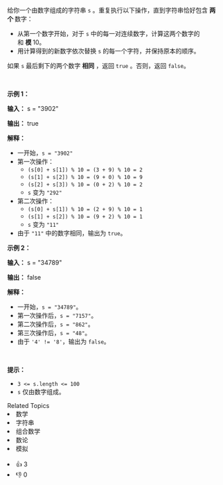 <p>给你一个由数字组成的字符串 <code>s</code>&nbsp;。重复执行以下操作，直到字符串恰好包含&nbsp;<strong>两个&nbsp;</strong>数字：</p>

<ul> 
 <li>从第一个数字开始，对于 <code>s</code> 中的每一对连续数字，计算这两个数字的和&nbsp;<strong>模&nbsp;</strong>10。</li> 
 <li>用计算得到的新数字依次替换 <code>s</code>&nbsp;的每一个字符，并保持原本的顺序。</li> 
</ul>

<p>如果 <code>s</code>&nbsp;最后剩下的两个数字 <strong>相同</strong> ，返回 <code>true</code>&nbsp;。否则，返回 <code>false</code>。</p>

<p>&nbsp;</p>

<p><strong class="example">示例 1：</strong></p>

<div class="example-block"> 
 <p><strong>输入：</strong> <span class="example-io">s = "3902"</span></p> 
</div>

<p><strong>输出：</strong> <span class="example-io">true</span></p>

<p><strong>解释：</strong></p>

<ul> 
 <li>一开始，<code>s = "3902"</code></li> 
 <li>第一次操作： 
  <ul> 
   <li><code>(s[0] + s[1]) % 10 = (3 + 9) % 10 = 2</code></li> 
   <li><code>(s[1] + s[2]) % 10 = (9 + 0) % 10 = 9</code></li> 
   <li><code>(s[2] + s[3]) % 10 = (0 + 2) % 10 = 2</code></li> 
   <li><code>s</code> 变为 <code>"292"</code></li> 
  </ul> </li> 
 <li>第二次操作： 
  <ul> 
   <li><code>(s[0] + s[1]) % 10 = (2 + 9) % 10 = 1</code></li> 
   <li><code>(s[1] + s[2]) % 10 = (9 + 2) % 10 = 1</code></li> 
   <li><code>s</code> 变为 <code>"11"</code></li> 
  </ul> </li> 
 <li>由于 <code>"11"</code> 中的数字相同，输出为 <code>true</code>。</li> 
</ul>

<p><strong class="example">示例 2：</strong></p>

<div class="example-block"> 
 <p><strong>输入：</strong> <span class="example-io">s = "34789"</span></p> 
</div>

<p><strong>输出：</strong> <span class="example-io">false</span></p>

<p><strong>解释：</strong></p>

<ul> 
 <li>一开始，<code>s = "34789"</code>。</li> 
 <li>第一次操作后，<code>s = "7157"</code>。</li> 
 <li>第二次操作后，<code>s = "862"</code>。</li> 
 <li>第三次操作后，<code>s = "48"</code>。</li> 
 <li>由于 <code>'4' != '8'</code>，输出为 <code>false</code>。</li> 
</ul>

<p>&nbsp;</p>

<p><strong>提示：</strong></p>

<ul> 
 <li><code>3 &lt;= s.length &lt;= 100</code></li> 
 <li><code>s</code> 仅由数字组成。</li> 
</ul>

<div><div>Related Topics</div><div><li>数学</li><li>字符串</li><li>组合数学</li><li>数论</li><li>模拟</li></div></div><br><div><li>👍 3</li><li>👎 0</li></div>